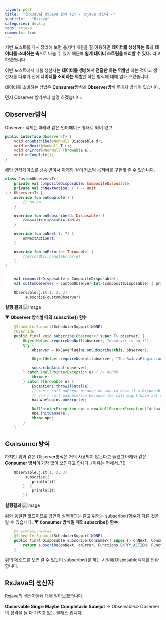 ```yaml
---
layout: post
title:  "[RxJava] RxJava 정리 (2) - Rxjava 생산자 -"
subtitle:   "Rxjava"
categories: devlog
tags: rxjava
comments: true
---
```


저번 포스트를 다시 정리해 보면 옵저버 패턴을 잘 이용하면 **데이터를 생성하는 측**과 **데이터를 소비하는 측**으로 나눌 수 있기 때문에 **쉽게 데이터 스트림을 처리할 수 있다.**
라고 하였습니다.

이번 포스트에서 다룰 생산자는 **데이터를 생성해서 전달만 하는 역할**만 하는 것이고
생산자를 다루기 전에 **데이터를 소비하는 역할**만 하는 방식에 대해 알아 보겠습니다.


데이터를 소비하는 방법은 **Consumer방식**과 **Observer방식** 두가지 방식이 있습니다.

먼저 Observer 방식부터 설명 하겠습니다.

## Observer방식

Observer 객체는 아래와 같은 인터페이스 형태로 되어 있고

```java
public interface Observer<T> {
    void onSubscribe(@NonNull Disposable d);
    void onNext(@NonNull T t);
    void onError(@NonNull Throwable e);
    void onComplete();
}
```

해당 인터페이스를 상속 받아서 아래와 같이 커스텀 옵저버를 구현해 줄 수 있습니다.

```kotlin
class CustomObserver<T>(
    private val compositeDisposable: CompositeDisposable,
    private val onNextAction: (T) -> Unit
) : Observer<T> {
    override fun onComplete() {
        // no-op
    }

    override fun onSubscribe(d: Disposable) {
        compositeDisposable.add(d)
    }

    override fun onNext(t: T) {
        onNextAction(t)
    }

    override fun onError(e: Throwable) {
        //ErrorUtil.handleError(e)
    }
}
```

```kotlin

    val compositeDisposable = CompositeDisposable()
    val customObserver = CustomObserver<Int>(compositeDisposable) { println(it)}

    Observable.just(1, 2, 3)
        .subscribe(customObserver)

```
**실행 결과**
![image](https://user-images.githubusercontent.com/43161981/81480332-0ff01a80-9264-11ea-8703-10fdf46021e5.png)



**▼ Observer 방식일 때의 subscribe() 함수**
```java
    @SchedulerSupport(SchedulerSupport.NONE)
    @Override
    public final void subscribe(Observer<? super T> observer) {
        ObjectHelper.requireNonNull(observer, "observer is null");
        try {
            observer = RxJavaPlugins.onSubscribe(this, observer);

            ObjectHelper.requireNonNull(observer, "The RxJavaPlugins.onSubscribe hook returned a null Observer. Please change the handler provided to RxJavaPlugins.setOnObservableSubscribe for invalid null returns. Further reading: https://github.com/ReactiveX/RxJava/wiki/Plugins");

            subscribeActual(observer);
        } catch (NullPointerException e) { // NOPMD
            throw e;
        } catch (Throwable e) {
            Exceptions.throwIfFatal(e);
            // can't call onError because no way to know if a Disposable has been set or not
            // can't call onSubscribe because the call might have set a Subscription already
            RxJavaPlugins.onError(e);

            NullPointerException npe = new NullPointerException("Actually not, but can't throw other exceptions due to RS");
            npe.initCause(e);
            throw npe;
        }
    }
```




## Consumer방식

하지만 위와 같은 Observer방식은 거의 사용되지 않는다고 들었고
아래와 같은 **Consumer 방식**이 가장 많이 쓰인다고 합니다. (이유는 편해서..??)


```kotlin
    Observable.just(1, 2, 3)
        .subscribe({
            println(it)
        }, {
            println(it)
        })
```

**실행결과**
![image](https://user-images.githubusercontent.com/43161981/81480332-0ff01a80-9264-11ea-8703-10fdf46021e5.png)

위와 동일한 코드이므로 당연히 실행결과는 같고 위와는 subscribe()함수가 다른 것을 알 수 있습니다.
**▼ Consumer 방식일 때의 subscribe() 함수**
```java
    @CheckReturnValue
    @SchedulerSupport(SchedulerSupport.NONE)
    public final Disposable subscribe(Consumer<? super T> onNext, Consumer<? super Throwable> onError) {
        return subscribe(onNext, onError, Functions.EMPTY_ACTION, Functions.emptyConsumer());
    }
```

위의 메소드를 보면 알 수 있듯이 subscribe()를 하는 시점에 Disposable객체를 반환합니다.








## RxJava의 생산자

Rxjava의 생산자들에 대해 알아보겠습니다.

**Observable**
**Single**
**Maybe**
**Completable**
**Subejct** -> Observable과 Observer의 성격을 둘 다 가지고 있는 클래스 입니다.



